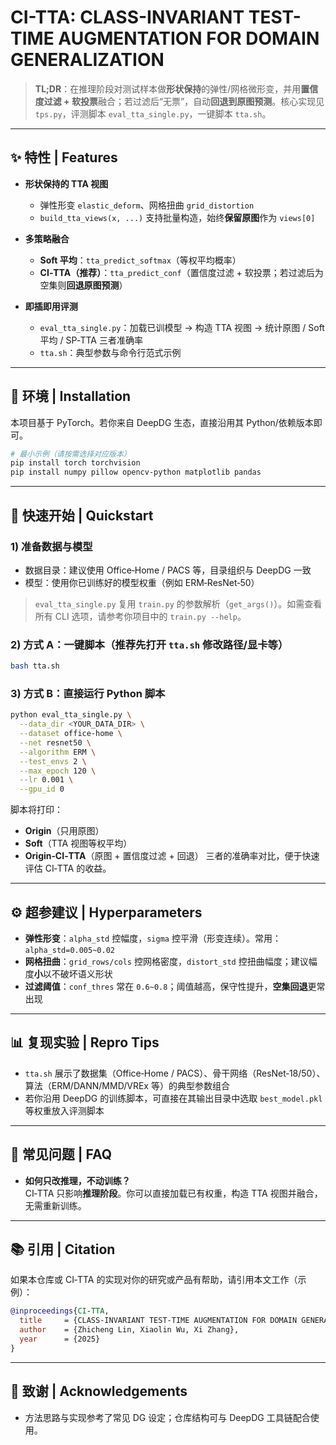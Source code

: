 # CI-TTA: CLASS-INVARIANT TEST-TIME AUGMENTATION FOR DOMAIN GENERALIZATION

> **TL;DR**：在推理阶段对测试样本做**形状保持**的弹性/网格微形变，并用**置信度过滤 + 软投票**融合；若过滤后“无票”，自动**回退到原图预测**。核心实现见 `tps.py`，评测脚本 `eval_tta_single.py`，一键脚本 `tta.sh`。


---

## ✨ 特性 | Features

- **形状保持的 TTA 视图**
  - 弹性形变 `elastic_deform`、网格扭曲 `grid_distortion`
  - `build_tta_views(x, ...)` 支持批量构造，始终**保留原图**作为 `views[0]`

- **多策略融合**
  - **Soft 平均**：`tta_predict_softmax`（等权平均概率）
  - **CI‑TTA（推荐）**：`tta_predict_conf`（置信度过滤 + 软投票；若过滤后为空集则**回退原图预测**）
 

- **即插即用评测**
  - `eval_tta_single.py`：加载已训模型 → 构造 TTA 视图 → 统计原图 / Soft 平均 / SP‑TTA 三者准确率
  - `tta.sh`：典型参数与命令行范式示例


---

## 🔧 环境 | Installation

本项目基于 PyTorch。若你来自 DeepDG 生态，直接沿用其 Python/依赖版本即可。

```bash
# 最小示例（请按需选择对应版本）
pip install torch torchvision
pip install numpy pillow opencv-python matplotlib pandas
```


---

## 🚀 快速开始 | Quickstart

### 1) 准备数据与模型
- 数据目录：建议使用 Office‑Home / PACS 等，目录组织与 DeepDG 一致
- 模型：使用你已训练好的模型权重（例如 ERM‑ResNet‑50）

> `eval_tta_single.py` 复用 `train.py` 的参数解析（`get_args()`）。如需查看所有 CLI 选项，请参考你项目中的 `train.py --help`。

### 2) 方式 A：一键脚本（推荐先打开 `tta.sh` 修改路径/显卡等）
```bash
bash tta.sh
```

### 3) 方式 B：直接运行 Python 脚本
```bash
python eval_tta_single.py \
  --data_dir <YOUR_DATA_DIR> \
  --dataset office-home \
  --net resnet50 \
  --algorithm ERM \
  --test_envs 2 \
  --max_epoch 120 \
  --lr 0.001 \
  --gpu_id 0
```

脚本将打印：
- **Origin**（只用原图）
- **Soft**（TTA 视图等权平均）
- **Origin‑CI‑TTA**（原图 + 置信度过滤 + 回退）
三者的准确率对比，便于快速评估 CI‑TTA 的收益。


---


## ⚙️ 超参建议 | Hyperparameters

- **弹性形变**：`alpha_std` 控幅度，`sigma` 控平滑（形变连续）。常用：`alpha_std=0.005~0.02`
- **网格扭曲**：`grid_rows/cols` 控网格密度，`distort_std` 控扭曲幅度；建议幅度**小**以不破坏语义形状
- **过滤阈值**：`conf_thres` 常在 `0.6~0.8`；阈值越高，保守性提升，**空集回退**更常出现


---

## 📊 复现实验 | Repro Tips

- `tta.sh` 展示了数据集（Office‑Home / PACS）、骨干网络（ResNet‑18/50）、算法（ERM/DANN/MMD/VREx 等）的典型参数组合
- 若你沿用 DeepDG 的训练脚本，可直接在其输出目录中选取 `best_model.pkl` 等权重放入评测脚本


---

## 🧩 常见问题 | FAQ

- **如何只改推理，不动训练？**  
  CI‑TTA 只影响**推理阶段**。你可以直接加载已有权重，构造 TTA 视图并融合，无需重新训练。


---

## 📚 引用 | Citation

如果本仓库或 CI‑TTA 的实现对你的研究或产品有帮助，请引用本文工作（示例）：

```bibtex
@inproceedings{CI-TTA,
  title     = {CLASS-INVARIANT TEST-TIME AUGMENTATION FOR DOMAIN GENERALIZATION},
  author    = {Zhicheng Lin, Xiaolin Wu, Xi Zhang},
  year      = {2025}
}
```

---

## 🤝 致谢 | Acknowledgements

- 方法思路与实现参考了常见 DG 设定；仓库结构可与 DeepDG 工具链配合使用。
